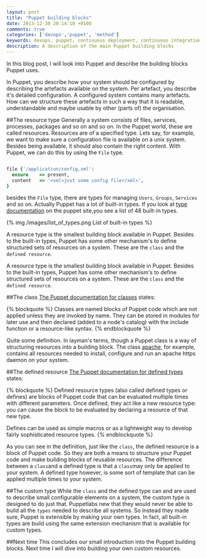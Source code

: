 ```yaml
---
layout: post
title: "Puppet building blocks"
date: 2013-12-30 20:14:10 +0100
comments: true
categories: ['devops','puppet', 'method']
keywords: devops, puppet, continuous deployment, continuous integration
description: A description of the main Puppet building blocks
---
```


In this blog post,  I will look into Puppet and describe the building blocks Puppet uses.

In Puppet, you describe how your system should be configured by describing the artefacts available on the system. Per artefact, you describe it's detailed configuration. A configured system contains many artefacts. How can we structure these artefacts in such a way that it is readable, understandable and maybe usable by other (parts of) the organisation.

<!-- more -->

##The resource type
Generally a system consists of files, services, processes, packages and so on and so on. In the Puppet world, these are called resources. Resources are of a specified type. Lets say, for example, we want to make sure a configuration file is available on a unix system.  Besides being available, it should also contain the right content. With Puppet, we can do this by using the `File` type.

```ruby

file {'/application/config.xml':
  ensure	=> present,
  content	=> '<xml>just some config file</xml>',
}
```

besides the `File` type, there are types for managing `Users`, `Groups`, `Services` and so on. Actually Puppet has a lot of built-in types. If you look at [type documentation](http://docs.puppetlabs.com/references/latest/type.html) on the puppet site,you see a list of 48 built-in types.

{% img /images/list_of_types.png List of built-in types %}

A resource type is the smallest building block available in Puppet. Besides to the built-in types, Puppet has some other mechanism's to define structured sets of resources on a system. These are the `class` and the `defined resource`.

A resource type is the smallest building block available in Puppet. Besides to the built-in types, Puppet has some other mechanism's to define structured sets of resources on a system. These are the `class` and the `defined resource`. 


##The class
[The Puppet documentation for classes](http://docs.puppetlabs.com/puppet/2.7/reference/lang_classes.html) states:

{% blockquote %}
Classes are named blocks of Puppet code which are not applied unless they are invoked by name. They can be stored in
modules for later use and then declared (added to a node's catalog) with the include function or a resource-like syntax.
{% endblockquote %}

Quite some definition. In layman's terms, though a Puppet class is a way of structuring resources into a building block. The class [apache](https://forge.puppetlabs.com/puppetlabs/apache), for example, contains all resources needed to install, configure and run an apache https daemon on your system.


##The defined resource
[The Puppet documentation for defined types](http://docs.puppetlabs.com/puppet/2.7/reference/lang_defined_types.html) states:

{% blockquote %}
Defined resource types (also called defined types or defines) are blocks of Puppet code that can be evaluated multiple
times with different parameters. Once defined, they act like a new resource type: you can cause the block to be evaluated
by declaring a resource of that new type.

Defines can be used as simple macros or as a lightweight way to develop fairly sophisticated resource types.
{% endblockquote %}

As you can see in the definition, just like the `class`, the defined resource is a block of Puppet code. So they are both a means to structure your Puppet code and make building blocks of reusable resources. The difference between a `class`and a  defined type is that a `class`may only be applied to your system. A defined type however, is some sort of template that can be applied multiple times to your system.


##The custom type
While the `class` and the defined type can and are used to describe small configurable elements on a system, the custom type is designed to do just that. Puppetlabs new that they would never be able to build all the `types` needed to describe all systems. So instead they made sure, Puppet is extensible by making your own types. In fact, all built-in types are build using the same extension mechanism that is available for custom types.


##Next time
This concludes our small introduction into the Puppet building blocks. Next time I will dive into building your own custom resources.
